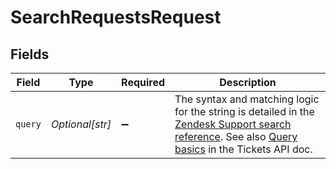 # SearchRequestsRequest


## Fields

| Field                                                                                                                                                                                                                                                                         | Type                                                                                                                                                                                                                                                                          | Required                                                                                                                                                                                                                                                                      | Description                                                                                                                                                                                                                                                                   |
| ----------------------------------------------------------------------------------------------------------------------------------------------------------------------------------------------------------------------------------------------------------------------------- | ----------------------------------------------------------------------------------------------------------------------------------------------------------------------------------------------------------------------------------------------------------------------------- | ----------------------------------------------------------------------------------------------------------------------------------------------------------------------------------------------------------------------------------------------------------------------------- | ----------------------------------------------------------------------------------------------------------------------------------------------------------------------------------------------------------------------------------------------------------------------------- |
| `query`                                                                                                                                                                                                                                                                       | *Optional[str]*                                                                                                                                                                                                                                                               | :heavy_minus_sign:                                                                                                                                                                                                                                                            | The syntax and matching logic for the string is detailed in the [Zendesk Support search reference](https://support.zendesk.com/hc/en-us/articles/203663226). See also [Query basics](/api-reference/ticketing/ticket-management/search/#query-basics) in the Tickets API doc. |